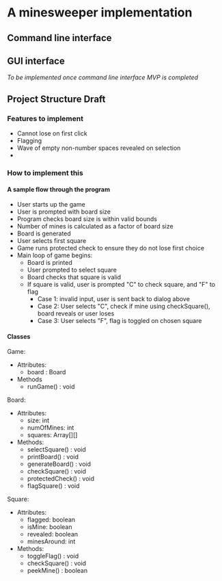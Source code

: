 # A minesweeper implementation

## Command line interface

## GUI interface
*To be implemented once command line interface MVP is completed* 

## Project Structure Draft
### Features to implement
- Cannot lose on first click
- Flagging
- Wave of empty non-number spaces revealed on selection
- 

### How to implement this

#### A sample flow through the program
- User starts up the game
- User is prompted with board size
- Program checks board size is within valid bounds
- Number of mines is calculated as a factor of board size
- Board is generated
- User selects first square
- Game runs protected check to ensure they do not lose first choice
- Main loop of game begins:
    - Board is printed
    - User prompted to select square
    - Board checks that square is valid
    - If square is valid, user is prompted "C" to check square, and "F" to flag
        - Case 1: invalid input, user is sent back to dialog above
        - Case 2: User selects "C", check if mine using checkSquare(), board reveals or user loses
        - Case 3: User selects "F", flag is toggled on chosen square

#### Classes
Game:
- Attributes:
    - board : Board
- Methods
    - runGame() : void

Board:
- Attributes:
    - size: int
    - numOfMines: int
    - squares: Array<Square>[][]
- Methods:
    - selectSquare() : void
    - printBoard() : void
    - generateBoard() : void
    - checkSquare() : void
    - protectedCheck() : void
    - flagSquare() : void

Square:
- Attributes:
    - flagged: boolean
    - isMine: boolean
    - revealed: boolean
    - minesAround: int
- Methods:
    - toggleFlag() : void
    - checkSquare() : void
    - peekMine() : boolean
